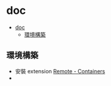 # doc

- [doc](#doc)
  - [環境構築](#環境構築)

## 環境構築

- 安裝 extension [Remote - Containers](https://marketplace.visualstudio.com/items?itemName=ms-vscode-remote.remote-containers)
- 